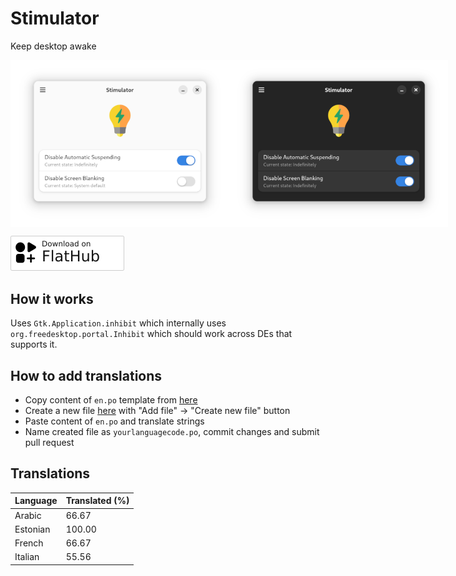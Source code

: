 # Stimulator

Keep desktop awake

<div style="display:flex;">
<img style="width:25em;" src="https://raw.githubusercontent.com/sigmaSd/Stimulator/master/distro/demo_light.png"/>
<img style="width:25em;" src="https://raw.githubusercontent.com/sigmaSd/Stimulator/master/distro/demo.png"/>
</div>

[![Get it from FlatHub](https://raw.githubusercontent.com/hmlendea/readme-assets/master/badges/stores/flathub.png)](https://flathub.org/apps/io.github.sigmasd.stimulator)

## How it works

Uses `Gtk.Application.inhibit` which internally uses
`org.freedesktop.portal.Inhibit` which should work across DEs that supports it.

## How to add translations

- Copy content of `en.po` template from <a href="https://github.com/sigmaSd/Stimulator/blob/master/po/en.po" target="_blank">here</a>
- Create a new file <a href="https://github.com/sigmaSd/Stimulator/tree/master/po" target="_blank">here</a> with "Add file" -> "Create new file" button
- Paste content of `en.po` and translate strings
- Name created file as `yourlanguagecode.po`, commit changes and submit pull request

## Translations

| Language | Translated (%) |
| -------- | -------------- |
| Arabic   | 66.67          |
| Estonian | 100.00         |
| French   | 66.67          |
| Italian  | 55.56          |
